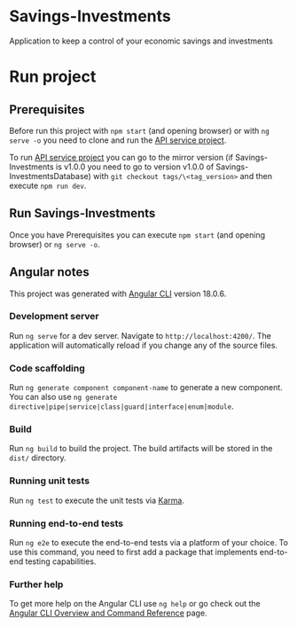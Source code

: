 # Savings-Investments

Application to keep a control of your economic savings and investments

# Run project

## Prerequisites

Before run this project with `npm start` (and opening browser) or with `ng serve -o` you need to clone and run the [API service project](https://github.com/moslisnas/Savings-InvestmentsDatabase.git).

To run [API service project](https://github.com/moslisnas/Savings-InvestmentsDatabase.git) you can go to the mirror version (if Savings-Investments is v1.0.0 you need to go to version v1.0.0 of Savings-InvestmentsDatabase) with `git checkout tags/\<tag_version>` and then execute `npm run dev`.

## Run Savings-Investments

Once you have Prerequisites you can execute `npm start` (and opening browser) or `ng serve -o`.

## Angular notes

This project was generated with [Angular CLI](https://github.com/angular/angular-cli) version 18.0.6.

### Development server

Run `ng serve` for a dev server. Navigate to `http://localhost:4200/`. The application will automatically reload if you change any of the source files.

### Code scaffolding

Run `ng generate component component-name` to generate a new component. You can also use `ng generate directive|pipe|service|class|guard|interface|enum|module`.

### Build

Run `ng build` to build the project. The build artifacts will be stored in the `dist/` directory.

### Running unit tests

Run `ng test` to execute the unit tests via [Karma](https://karma-runner.github.io).

### Running end-to-end tests

Run `ng e2e` to execute the end-to-end tests via a platform of your choice. To use this command, you need to first add a package that implements end-to-end testing capabilities.

### Further help

To get more help on the Angular CLI use `ng help` or go check out the [Angular CLI Overview and Command Reference](https://angular.dev/tools/cli) page.
